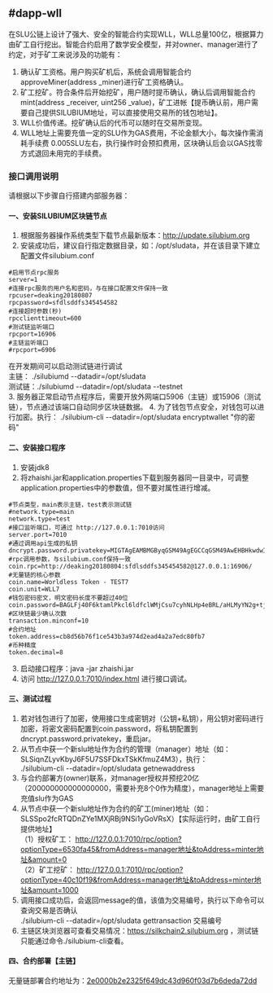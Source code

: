 ## #dapp-wll
在SLU公链上设计了强大、安全的智能合约实现WLL，WLL总量100亿，根据算力由矿工自行挖出。智能合约启用了数学安全模型，并对owner、manager进行了约定，对于矿工来说涉及的功能有：
1. 确认矿工资格。用户购买矿机后，系统会调用智能合约approveMiner(address _miner)进行矿工资格确认。
2. 矿工挖矿。符合条件后开始挖矿，用户随时提币确认，确认后调用智能合约mint(address _receiver, uint256 _value)，矿工进帐【提币确认前，用户需要自己提供SILUBIUM地址，可以直接使用交易所的钱包地址】。
3. WLL价值传递。挖矿确认后的代币可以随时在交易所变现。
4. WLL地址上需要充值一定的SLU作为GAS费用，不论金额大小，每次操作需消耗手续费 0.005SLU左右，执行操作时会预扣费用，区块确认后会以GAS找零方式退回未用完的手续费。

### 接口调用说明

请根据以下步骤自行搭建内部服务器：

#### 一、安装SILUBIUM区块链节点
1. 根据服务器操作系统类型下载节点最新版本：http://update.silubium.org
2. 安装成功后，建议自行指定数据目录，如：/opt/sludata，并在该目录下建立配置文件silubium.conf  
```
#启用节点rpc服务
server=1
#连接rpc服务的用户名和密码，与在接口配置文件保持一致
rpcuser=deaking20180807
rpcpassword=sfdlsddfs345454582
#连接超时参数(秒)
rpcclienttimeout=600
#测试链监听端口
rpcport=16906
#主链监听端口
#rpcport=6906
```
在开发期间可以启动测试链进行调试  
主链： ./silubiumd --datadir=/opt/sludata  
测试链：./silubiumd --datadir=/opt/sludata --testnet  
3. 服务器正常启动节点程序后，需要开放外网端口5906（主链）或15906（测试链），节点通过该端口自动同步区块链数据。
4. 为了钱包节点安全，对钱包可以进行加密。执行：
./silubium-cli --datadir=/opt/sludata  encryptwallet "你的密码"

#### 二、安装接口程序
1. 安装jdk8
2. 将zhaishi.jar和application.properties下载到服务器同一目录中，可调整application.properties中的参数值，但不要对属性进行增减。
```
#节点类型，main表示主链，test表示测试链
#network.type=main
network.type=test
#接口监听端口，可通过 http://127.0.0.1:7010访问
server.port=7010
#通过调用api生成的私钥
dncrypt.password.privatekey=MIGTAgEAMBMGByqGSM49AgEGCCqGSM49AwEHBHkwdwIBAQQg6VikQb818txMAQzUkNcn+0tuM5sjOxGxAX9V9T1FzROgCgYIKoZIzj0DAQehRANCAAR9MtQeNhbnLRyzCq2IpZGN+x9OodHnL+DaB3s6+r6ZIxj6IlYGeIyDba/YoRQxvr0hRFcqV4u6QDje42n/TP32
#rpc调用参数，与silubium.conf保持一致
coin.rpc=http://deaking20180804:sfdlsddfs345454582@127.0.0.1:16906/
#无量链的核心参数
coin.name=Worldless Token - TEST7
coin.unit=WLL7
#钱包密码密文，明文密码长度不要超过40位
coin.password=BAGLFj40F6ktamlPkcl6ldfclWMjCsu7cyhNLHp4eBRL/aHLMyYN2g+tjsP80gCtl8rEHV2diMGvUhZgK/gXkbGtFp1xgkdvIuLVhaTOeVAQO9E4cE6mSEEoGxtSww93WrE=
#区块链最少确认次数
transaction.minconf=10
#合约地址
token.address=cb8d56b76f1ce543b3a974d2ead4a2a7edc80fb7
#币种精度
token.decimal=8
```
3. 启动接口程序：java -jar zhaishi.jar
4. 访问 http://127.0.0.1:7010/index.html 进行接口调试。

#### 三、测试过程
1. 若对钱包进行了加密，使用接口生成密钥对（公钥+私钥），用公钥对密码进行加密，将密文密码配置到coin.password，将私钥配置到dncrypt.password.privatekey，重启jar。
2. 从节点中获一个新slu地址作为合约的管理（manager）地址（如：SLSiqnZLyvKbyJ6F5U7SSFDkxTSkKfmuZ4M3），执行：  
./silubium-cli --datadir=/opt/sludata getnewaddress 
3. 与合约部署方(owner)联系，对manager授权并预挖20亿（200000000000000000，需要补充8个0作为精度），manager地址上需要充值slu作为GAS
4. 从节点中获一个新slu地址作为合约的矿工(miner)地址（如：SLSSpo2fcRTQDnZYe1MXjRBj9NSi1yGoVRsX）【实际运行时，由矿工自行提供地址】  
（1）授权矿工：  http://127.0.0.1:7010/rpc/option?optionType=6530fa45&fromAddress=manager地址&toAddress=minter地址&amount=0  
（2）矿工挖矿：  http://127.0.0.1:7010/rpc/option?optionType=40c10f19&fromAddress=manager地址&toAddress=minter地址&amount=1000  
5. 调用接口成功后，会返回message的值，该值为交易编号，执行以下命令可以查询交易是否确认  
./silubium-cli --datadir=/opt/sludata gettransaction 交易编号  
6. 主链区块浏览器可查看交易情况：https://silkchain2.silubium.org ，测试链只能通过命令./silubium-cli查看。

#### 四、合约部署【主链】
无量链部署合约地址为：[2e0000b2e2325f649dc43d960f03d7b6deda72dd](https://silkchain2.silubium.org/contract/2e0000b2e2325f649dc43d960f03d7b6deda72dd)
